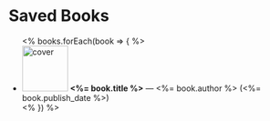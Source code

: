   <h1>Saved Books</h1>
  <ul>
    <% books.forEach(book => { %>
      <li>
        <img src="<%= book.cover_url || '/assets/no_cover_available.png' %>" alt="cover" width="80">
        <strong><%= book.title %></strong> — <%= book.author %>
        (<%= book.publish_date %>)
      </li>
    <% }) %>
  </ul>